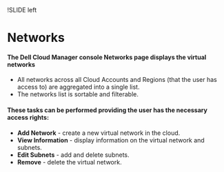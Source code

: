 !SLIDE left
# Networks
<p></p>

#### **The Dell Cloud Manager console Networks page displays the virtual networks**

<p></p>

* All networks across all Cloud Accounts and Regions (that the user has access to) are aggregated into a single list.
* The networks list is sortable and filterable.

<p></p>

#### **These tasks can be performed providing the user has the necessary access rights:**

<p></p>

* **Add Network** - create a new virtual network in the cloud.
* **View Information** - display information on the virtual network and subnets.
* **Edit Subnets** - add and delete subnets.
* **Remove** - delete the virtual network.

<p></p>
